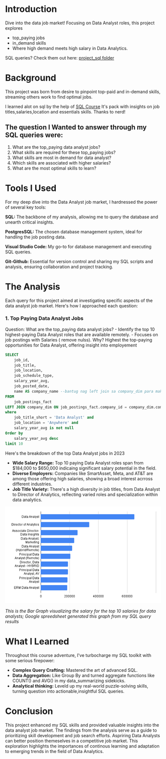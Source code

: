 # Introduction
Dive into the data job market! Focusing on Data Analyst roles, this project explores 
  - top_paying jobs
  - in_demand skills
  - Where high demand meets high salary in Data Analytics.
     
SQL queries? Check them out here: [project_sql folder](/project_sql/)

# Background
This project was born from desire to pinpoint top-paid and in-demand skills, streaming others work to find optimal jobs.

I learned alot on sql by the help of [SQL Course](https://lukearouse.com/sql) It's pack with insights on job titles,salaries,location and essentials skills. Thanks to nerd!
## The question I Wanted to answer through my SQL queries were:
  1. What are the top_paying data analyst jobs?
  2. What skills are required for these top_paying jobs?
  3. What skills are most in demand for data analyst?
  4. Which skills are associated with higher salaries?
  5. What are the most optimal skills to learn?

# Tools I Used
For my deep dive into the Data Analyst job market, I hardnessed the power of several key tools:

  **SQL:** The backbone of my analysis, allowing me to query the database and unearth critical insights.
  
  **PostgresSQL:** The chosen database management system, ideal for handling the job posting data.

  **Visual Studio Code:** My go-to for database management and executing SQL queries.

  **Git-Github:** Essential for version control and sharing my SQL scripts and analysis, ensuring collaboration and project tracking.


# The Analysis
Each query for this project aimed at investigating specific aspects of the data analyst job market.
Here's how I approached each question:

### 1. Top Paying Data Analyst Jobs

Question: What are the top_paying data analyst jobs?
    - Identify the top 10 highest-paying Data Analyst roles that are available remotely.
    - Focuses on job postings with Salaries ( remove nulss).
 Why? Highest the top-paying opportunities for Data Analyst, offering insight into employement
    
```sql
SELECT
    job_id,
    job_title,
    job_location,
    job_schedule_type,
    salary_year_avg,
    job_posted_date,
    name AS company_name --bantug nag left join sa company_dim para makita ni
FROM
    job_postings_fact
LEFT JOIN company_dim ON job_postings_fact.company_id = company_dim.company_id
where 
    job_title_short = 'Data Analyst' and
    job_location = 'Anywhere' and
    salary_year_avg is not null
Order by
    salary_year_avg desc
limit 10
```
Here's the breakdown of the top Data Analyst jobs in 2023
- **Wide Salary Range:** Top 10 paying Data Analyst roles span from $184,000 to $650,000 indicaing significant salary potential in the field.
- **Diverse Employers:** Companies like SmartAsset, Meta, and AT&T are among those offering high salaries, showing a broad interest acrross different industries.
- **Job Title Variety:** There's a high diversity in job titles, from Data Analyst to Director of Analytics, reflecting varied roles and specialization within data analytics.

![Top Paying Roles](assets/chart.png)

*This is the Bar Graph visualizing the salary for the top 10
salaries for data analysts; Google spreedsheet generated this graph from my SQL query results*
  
# What I Learned
Throughout this course adventure, I've turbocharge my SQL toolkit with some serious firepower:
- **Complex Query Crafting:** Mastered the art of advanced SQL.
- **Data Aggregation:** Like Group By and turned aggregate functions like COUNT() and AVG() in my data_summarizing sidekicks.
- **Analytical thinking:** Leveld up my real-world puzzle-solving skills, turning question into actionable,insightful SQL queries.
  
# Conclusion

This project enhanced my SQL skills and provided valuable insights into the data analyst job market. The findings from the analysis serve as a guide to prioritizing skill development and job search efforts. Aspriring Data Analysts can better position themeselves in a competitive job market. This exploration highlights the importances of continous learning and adaptation to emerging trends in the field of Data Analytics.
